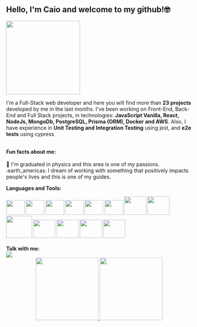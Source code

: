 ## Hello, I'm Caio and welcome to my github!🤓
 <img  margin="10px" height="200" width="200"  src="https://noclinks.net/assets/img/softwaredev.gif" />
 
   <div color='blue'>
<p> I'm a Full-Stack web developer and here you will find more than <b>23 projects</b> developed by me in the last months. I've been working on Front-End, Back-End and Full Stack projects, in technologies: <b>JavaScript Vanilla, React, NodeJs, MongoDb, PostgreSQL, Prisma (ORM), Docker and AWS</b>. Also, I have experience in <b> Unit Testing and Integration Testing</b> using jest, and <b>e2e tests</b> using cypress<br> <br> </p>
   <b>Fun facts about me:</b> <br><br>
      🔭  I'm graduated in physics and this area is one of my passions. <br>
      :earth_americas: I dream of working with something that positively impacts people's lives and this is one of my guides.
      </div>
      
      
      
  <b>Languages and Tools:  
  <div>  
    <img height="40" width="50" src="https://cdn.jsdelivr.net/gh/devicons/devicon/icons/html5/html5-original-wordmark.svg" />    
    <img height="40" width="50" src="https://cdn.jsdelivr.net/gh/devicons/devicon/icons/css3/css3-original-wordmark.svg" />       
    <img  height="40" width="50" src="https://cdn.jsdelivr.net/gh/devicons/devicon/icons/nodejs/nodejs-original-wordmark.svg" />        
    <img  height="40" width="50" src="https://cdn.jsdelivr.net/gh/devicons/devicon/icons/javascript/javascript-original.svg" />
    <img  height="40" width="50" src="https://cdn.jsdelivr.net/gh/devicons/devicon/icons/typescript/typescript-original.svg" />
    <img  height="40" width="50" src="https://cdn.jsdelivr.net/gh/devicons/devicon/icons/react/react-original.svg" />    
    <img  height="50" width="60" src="https://cdn.jsdelivr.net/gh/devicons/devicon/icons/mongodb/mongodb-original-wordmark.svg" />  
    <img  height="50" width="60" src="https://cdn.jsdelivr.net/gh/devicons/devicon/icons/postgresql/postgresql-original-wordmark.svg" />
    <img height="60" width="70" src="https://cdn.jsdelivr.net/gh/devicons/devicon/icons/git/git-original-wordmark.svg" />
    <img height="50" width="60" src="https://cdn.jsdelivr.net/gh/devicons/devicon/icons/github/github-original-wordmark.svg" />
    <img height="50" width="60" src="https://cdn.jsdelivr.net/gh/devicons/devicon/icons/npm/npm-original-wordmark.svg" />
    <img height="50" width="60" src="https://cdn.jsdelivr.net/gh/devicons/devicon/icons/docker/docker-original-wordmark.svg" />
    <img height="50" width="60" src="https://cdn.jsdelivr.net/gh/devicons/devicon/icons/jest/jest-plain.svg" />
          
                     
  </div>
  <br>
  Talk with me:<br>
  <a href="https://www.linkedin.com/in/caiovitor33" target="_blank"><img src="https://img.shields.io/badge/-LinkedIn-%230077B5?style=for-the-badge&logo=linkedin&logoColor=white" target="_blank"></a> 
  <br>
  
  
<div align="center">
  <a href="https://github.com/CaioVitor1">
  <img height="170em" src="https://github-readme-stats.vercel.app/api?username=CaioVitor1&show_icons=true&theme=dark&include_all_commits=true&count_private=true"/>
  <img height="170em" src="https://github-readme-stats.vercel.app/api/top-langs/?username=CaioVitor1&layout=compact&langs_count=7&theme=dark"/>
</div>
  
  <br>
  
  
